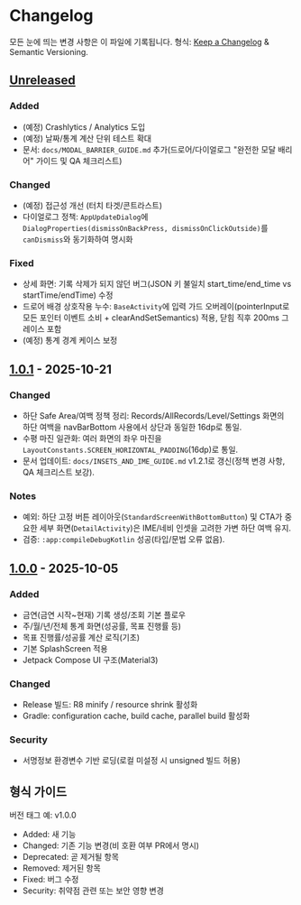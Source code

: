 # Changelog

모든 눈에 띄는 변경 사항은 이 파일에 기록됩니다.
형식: [Keep a Changelog](https://keepachangelog.com/ko/1.1.0/) & Semantic Versioning.

## [Unreleased]
### Added
- (예정) Crashlytics / Analytics 도입
- (예정) 날짜/통계 계산 단위 테스트 확대
- 문서: `docs/MODAL_BARRIER_GUIDE.md` 추가(드로어/다이얼로그 "완전한 모달 배리어" 가이드 및 QA 체크리스트)

### Changed
- (예정) 접근성 개선 (터치 타겟/콘트라스트)
- 다이얼로그 정책: `AppUpdateDialog`에 `DialogProperties(dismissOnBackPress, dismissOnClickOutside)`를 `canDismiss`와 동기화하여 명시화

### Fixed
- 상세 화면: 기록 삭제가 되지 않던 버그(JSON 키 불일치 start_time/end_time vs startTime/endTime) 수정
- 드로어 배경 상호작용 누수: `BaseActivity`에 입력 가드 오버레이(pointerInput로 모든 포인터 이벤트 소비 + clearAndSetSemantics) 적용, 닫힘 직후 200ms 그레이스 포함
- (예정) 통계 경계 케이스 보정

## [1.0.1] - 2025-10-21
### Changed
- 하단 Safe Area/여백 정책 정리: Records/AllRecords/Level/Settings 화면의 하단 여백을 navBarBottom 사용에서 상단과 동일한 16dp로 통일.
- 수평 마진 일관화: 여러 화면의 좌우 마진을 `LayoutConstants.SCREEN_HORIZONTAL_PADDING`(16dp)로 통일.
- 문서 업데이트: `docs/INSETS_AND_IME_GUIDE.md` v1.2.1로 갱신(정책 변경 사항, QA 체크리스트 보강).

### Notes
- 예외: 하단 고정 버튼 레이아웃(`StandardScreenWithBottomButton`) 및 CTA가 중요한 세부 화면(`DetailActivity`)은 IME/네비 인셋을 고려한 가변 하단 여백 유지.
- 검증: `:app:compileDebugKotlin` 성공(타입/문법 오류 없음).

## [1.0.0] - 2025-10-05
### Added
- 금연(금연 시작~현재) 기록 생성/조회 기본 플로우
- 주/월/년/전체 통계 화면(성공률, 목표 진행률 등)
- 목표 진행률/성공률 계산 로직(기초)
- 기본 SplashScreen 적용
- Jetpack Compose UI 구조(Material3)

### Changed
- Release 빌드: R8 minify / resource shrink 활성화
- Gradle: configuration cache, build cache, parallel build 활성화

### Security
- 서명정보 환경변수 기반 로딩(로컬 미설정 시 unsigned 빌드 허용)

## 형식 가이드
버전 태그 예: v1.0.0
- Added: 새 기능
- Changed: 기존 기능 변경(비 호환 여부 PR에서 명시)
- Deprecated: 곧 제거될 항목
- Removed: 제거된 항목
- Fixed: 버그 수정
- Security: 취약점 관련 또는 보안 영향 변경

[Unreleased]: https://example.com/compare/v1.0.1...HEAD
[1.0.1]: https://example.com/releases/v1.0.1
[1.0.0]: https://example.com/releases/v1.0.0
